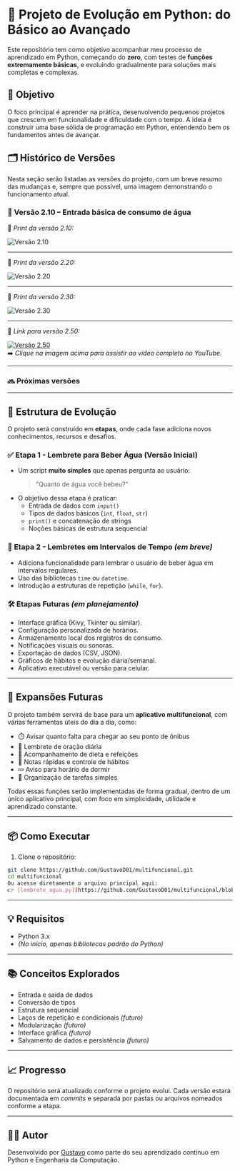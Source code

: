 # 🐍 Projeto de Evolução em Python: do Básico ao Avançado

Este repositório tem como objetivo acompanhar meu processo de aprendizado em Python, começando do **zero**, com testes de **funções extremamente básicas**, e evoluindo gradualmente para soluções mais completas e complexas.

## 🚀 Objetivo

O foco principal é aprender na prática, desenvolvendo pequenos projetos que crescem em funcionalidade e dificuldade com o tempo. A ideia é construir uma base sólida de programação em Python, entendendo bem os fundamentos antes de avançar.

## 🗂️ Histórico de Versões

Nesta seção serão listadas as versões do projeto, com um breve resumo das mudanças e, sempre que possível, uma imagem demonstrando o funcionamento atual.

### 📌 Versão 2.10 – Entrada básica de consumo de água

📸 *Print da versão 2.10:*

![Versão 2.10](prints/versao_2.10.png)

---

📸 *Print da versão 2.20:*

![Versão 2.20](prints/versao_2.20.png)

---

📸 *Print da versão 2.30:*

![Versão 2.30](prints/versao_2.30.png)

---

📸 *Link para versão 2.50:*

[![Versão 2.50](prints/versao_2.50.png)](https://www.youtube.com/watch?v=0hQdHu_FxcU)
<br>
➡️ *Clique na imagem acima para assistir ao vídeo completo no YouTube.*

---

### 🔜 Próximas versões

---

## 🧠 Estrutura de Evolução

O projeto será construído em **etapas**, onde cada fase adiciona novos conhecimentos, recursos e desafios.

### ✅ Etapa 1 - Lembrete para Beber Água (Versão Inicial)
- Um script **muito simples** que apenas pergunta ao usuário:
  > "Quanto de água você bebeu?"
- O objetivo dessa etapa é praticar:
  - Entrada de dados com `input()`
  - Tipos de dados básicos (`int`, `float`, `str`)
  - `print()` e concatenação de strings
  - Noções básicas de estrutura sequencial

### 🔄 Etapa 2 - Lembretes em Intervalos de Tempo *(em breve)*
- Adiciona funcionalidade para lembrar o usuário de beber água em intervalos regulares.
- Uso das bibliotecas `time` ou `datetime`.
- Introdução a estruturas de repetição (`while`, `for`).

### 🛠️ Etapas Futuras *(em planejamento)*
- Interface gráfica (Kivy, Tkinter ou similar).
- Configuração personalizada de horários.
- Armazenamento local dos registros de consumo.
- Notificações visuais ou sonoras.
- Exportação de dados (CSV, JSON).
- Gráficos de hábitos e evolução diária/semanal.
- Aplicativo executável ou versão para celular.

---

## 🌟 Expansões Futuras

O projeto também servirá de base para um **aplicativo multifuncional**, com várias ferramentas úteis do dia a dia, como:

- ⏱️ Avisar quanto falta para chegar ao seu ponto de ônibus
- 🙏 Lembrete de oração diária
- 🥗 Acompanhamento de dieta e refeições
- 🧠 Notas rápidas e controle de hábitos
- 💤 Aviso para horário de dormir
- 📅 Organização de tarefas simples

Todas essas funções serão implementadas de forma gradual, dentro de um único aplicativo principal, com foco em simplicidade, utilidade e aprendizado constante.

---

## 📦 Como Executar

1. Clone o repositório:
```bash
git clone https://github.com/GustavoD01/multifuncional.git
cd multifuncional
Ou acesse diretamente o arquivo principal aqui:  
👉 [lembrete_agua.py](https://github.com/GustavoD01/multifuncional/blob/main/lembrete_agua.py)
```
---

## 💡 Requisitos

- Python 3.x  
- *(No início, apenas bibliotecas padrão do Python)*

---

## 📚 Conceitos Explorados

- Entrada e saída de dados  
- Conversão de tipos  
- Estrutura sequencial  
- Laços de repetição e condicionais *(futuro)*  
- Modularização *(futuro)*  
- Interface gráfica *(futuro)*  
- Salvamento de dados e persistência *(futuro)*

---

## 📈 Progresso

O repositório será atualizado conforme o projeto evolui. Cada versão estará documentada em *commits* e separada por pastas ou arquivos nomeados conforme a etapa.

---

## 🧑‍💻 Autor

Desenvolvido por [Gustavo](https://github.com/GustavoD01) como parte do seu aprendizado contínuo em Python e Engenharia da Computação.
